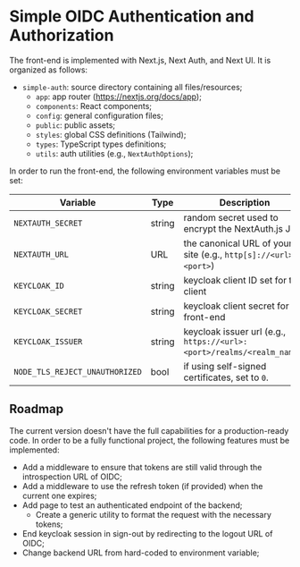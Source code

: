 # Simple OIDC Authentication and Authorization

The front-end is implemented with Next.js, Next Auth, and Next UI. It is organized as follows:

- `simple-auth`: source directory containing all files/resources;
  - `app`: app router (https://nextjs.org/docs/app);
  - `components`: React components;
  - `config`: general configuration files;
  - `public`: public assets;
  - `styles`: global CSS definitions (Tailwind);
  - `types`: TypeScript types definitions;
  - `utils`: auth utilities (e.g., `NextAuthOptions`);

In order to run the front-end, the following environment variables must be set:

| Variable | Type | Description |
| --- | --- | --- |
| `NEXTAUTH_SECRET` | string | random secret used to encrypt the NextAuth.js JWT |
| `NEXTAUTH_URL` | URL | the canonical URL of your site (e.g., `http[s]://<url>:<port>`)
| `KEYCLOAK_ID` | string | keycloak client ID set for this client
| `KEYCLOAK_SECRET` | string | keycloak client secret for the front-end
| `KEYCLOAK_ISSUER` | string | keycloak issuer url (e.g., `https://<url>:<port>/realms/<realm_name>`)
| `NODE_TLS_REJECT_UNAUTHORIZED` | bool | if using self-signed certificates, set to `0`.

## Roadmap

The current version doesn't have the full capabilities for a production-ready code. In order to be a fully functional project, the following features must be implemented:

- Add a middleware to ensure that tokens are still valid through the introspection URL of OIDC;
- Add a middleware to use the refresh token (if provided) when the current one expires;
- Add page to test an authenticated endpoint of the backend;
  - Create a generic utility to format the request with the necessary tokens;
- End keycloak session in sign-out by redirecting to the logout URL of OIDC;
- Change backend URL from hard-coded to environment variable;
